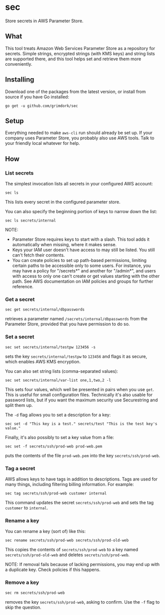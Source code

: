 # sec
Store secrets in AWS Parameter Store.

## What
This tool treats Amazon Web Services Parameter Store as a repository for secrets. Simple strings, encrypted strings (with KMS keys) and string lists are supported there, and this tool helps set and retrieve them more conveniently.

## Installing
Download one of the packages from the latest version, or install from source if you have Go installed:
```
go get -u github.com/grimdork/sec
```

## Setup
Everything needed to make `aws-cli` run should already be set up. If your company uses Parameter Store, you probably also use AWS tools. Talk to your friendly local whatever for help.

## How

### List secrets
The simplest invocation lists all secrets in your configured AWS account:
```
sec ls
```

This lists every secret in the configured parameter store.

You can also specify the beginning portion of keys to narrow down the list:
```
sec ls secrets/internal
```

NOTE:
- Parameter Store requires keys to start with a slash. This tool adds it automatically when missing, where it makes sense.
- Keys your IAM user doesn't have access to may still be listed. You still can't fetch their contents.
- You can create policies to set up path-based permissions, limiting certain paths to be accessible only to some users. For instance, you may have a policy for "/secrets*" and another for "/admin*", and users with access to only one can't create or get values starting with the other path. See AWS documentation on IAM policies and groups for further reference.

### Get a secret
```
sec get secrets/internal/dbpasswords
````
retrieves a parameter named `/secrets/internal/dbpasswords` from the Parameter Store, provided that you have permission to do so.


### Set a secret
```
sec set secrets/internal/testpw 123456 -s
````
sets the key `secrets/internal/testpw` to `123456` and flags it as secure, which enables AWS KMS encryption.

You can also set string lists (comma-separated values):
```
sec set secrets/internal/var-list one,1,two,2 -l
```

This sets four values, which well be presented in pairs when you use `get`. This is useful for small configuration files. Technically it's also usable for password lists, but if you want the maximum security use Securestring and split them up.

The `-d` flag allows you to set a description for a key:
```
sec set -d "This key is a test." secrets/test "This is the test key's value."
```

Finally, it's also possibly to set a key value from a file:
```
sec set -f secrets/ssh/prod-web prod-web.pem
````
puts the contents of the file `prod-web.pem` into the key `secrets/ssh/prod-web`.

### Tag a secret
AWS allows keys to have tags in addition to descriptions. Tags are used for many things, including filtering billing information. For example:
```
sec tag secrets/ssh/prod-web customer internal
```

This command updates the secret `secrets/ssh/prod-web` and sets the tag `customer` to `internal`.

### Rename a key
You can rename a key (sort of) like this:
```
sec rename secrets/ssh/prod-web secrets/ssh/prod-old-web
````

This copies the contents of `secrets/ssh/prod-web` to a key named `secrets/ssh/prod-old-web` and deletes `secrets/ssh/prod-web`.

NOTE: If removal fails because of lacking permissions, you may end up with a duplicate key. Check policies if this happens.

### Remove a key
```
sec rm secrets/ssh/prod-web
```
removes the key `secrets/ssh/prod-web`, asking to confirm. Use the `-f` flag to skip the question.
